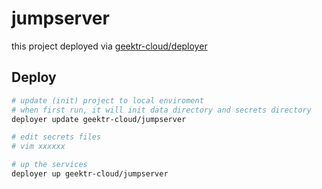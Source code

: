 # jumpserver

this project deployed via [geektr-cloud/deployer](https://github.com/geektr-cloud/deployer)

## Deploy

```bash
# update (init) project to local enviroment
# when first run, it will init data directory and secrets directory
deployer update geektr-cloud/jumpserver

# edit secrets files
# vim xxxxxx

# up the services
deployer up geektr-cloud/jumpserver
```
